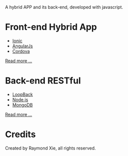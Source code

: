 
A hybrid APP and its back-end, developed with javascript.

# Front-end Hybrid App

* [Ionic](http://ionicframework.com)
* [AngularJs](https://angularjs.org/)
* [Cordova](https://cordova.apache.org/)

[Read more ...](corpapp/README.md)

# Back-end RESTful

* [LoopBack](http://loopback.io)
* [Node.js](https://nodejs.org/)
* [MongoDB](https://www.mongodb.org/)

[Read more ...](corpbase/README.md)

# Credits

Created by Raymond Xie, all rights reserved.
